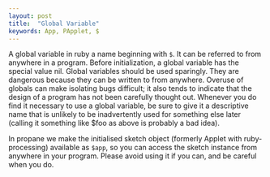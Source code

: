 ```yaml
---
layout: post
title:  "Global Variable"
keywords: App, PApplet, $
---
```

A global variable in ruby a name beginning with `$`. It can be referred to from anywhere in a program. Before initialization, a global variable has the special value nil. Global variables should be used sparingly. They are dangerous because they can be written to from anywhere. Overuse of globals can make isolating bugs difficult; it also tends to indicate that the design of a program has not been carefully thought out. Whenever you do find it necessary to use a global variable, be sure to give it a descriptive name that is unlikely to be inadvertently used for something else later (calling it something like $foo as above is probably a bad idea).

In propane we make the initialised sketch object (formerly Applet with ruby-processing) available as `$app`, so you can access the sketch instance from anywhere in your program. Please avoid using it if you can, and be careful when you do.
